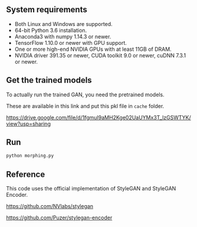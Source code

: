 ## System requirements

* Both Linux and Windows are supported.
* 64-bit Python 3.6 installation.
* Anaconda3 with numpy 1.14.3 or newer.
* TensorFlow 1.10.0 or newer with GPU support.
* One or more high-end NVIDIA GPUs with at least 11GB of DRAM.
* NVIDIA driver 391.35 or newer, CUDA toolkit 9.0 or newer, cuDNN 7.3.1 or newer.

## Get the trained models

To actually run the trained GAN, you need the pretrained models.

These are available in this link and put this pkl file in `cache` folder.

https://drive.google.com/file/d/1fgmuI9aMH2Kge02UaUYMx3T_lzGSWTYK/view?usp=sharing

## Run

```bash
python morphing.py
```

## Reference

This code uses the official implementation of StyleGAN and StyleGAN Encoder.

https://github.com/NVlabs/stylegan

https://github.com/Puzer/stylegan-encoder
